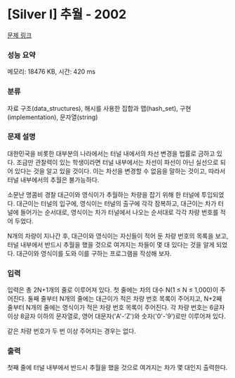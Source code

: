 # [Silver I] 추월 - 2002 

[문제 링크](https://www.acmicpc.net/problem/2002) 

### 성능 요약

메모리: 18476 KB, 시간: 420 ms

### 분류

자료 구조(data_structures), 해시를 사용한 집합과 맵(hash_set), 구현(implementation), 문자열(string)

### 문제 설명

<p>대한민국을 비롯한 대부분의 나라에서는 터널 내에서의 차선 변경을 법률로 금하고 있다. 조금만 관찰력이 있는 학생이라면 터널 내부에서는 차선이 파선이 아닌 실선으로 되어 있다는 것을 알고 있을 것이다. 이는 차선을 변경할 수 없음을 말하는 것이고, 따라서 터널 내부에서의 추월은 불가능하다.</p>

<p>소문난 명콤비 경찰 대근이와 영식이가 추월하는 차량을 잡기 위해 한 터널에 투입되었다. 대근이는 터널의 입구에, 영식이는 터널의 출구에 각각 잠복하고, 대근이는 차가 터널에 들어가는 순서대로, 영식이는 차가 터널에서 나오는 순서대로 각각 차량 번호를 적어 두었다.</p>

<p>N개의 차량이 지나간 후, 대근이와 영식이는 자신들이 적어 둔 차량 번호의 목록을 보고, 터널 내부에서 반드시 추월을 했을 것으로 여겨지는 차들이 몇 대 있다는 것을 알게 되었다. 대근이와 영식이를 도와 이를 구하는 프로그램을 작성해 보자.</p>

### 입력 

 <p>입력은 총 2N+1개의 줄로 이루어져 있다. 첫 줄에는 차의 대수 N(1 ≤ N ≤ 1,000)이 주어진다. 둘째 줄부터 N개의 줄에는 대근이가 적은 차량 번호 목록이 주어지고, N+2째 줄부터 N개의 줄에는 영식이가 적은 차량 번호 목록이 주어진다. 각 차량 번호는 6글자 이상 8글자 이하의 문자열로, 영어 대문자('A'-'Z')와 숫자('0'-'9')로만 이루어져 있다.</p>

<p>같은 차량 번호가 두 번 이상 주어지는 경우는 없다.</p>

### 출력 

 <p>첫째 줄에 터널 내부에서 반드시 추월을 했을 것으로 여겨지는 차가 몇 대인지 출력한다.</p>

